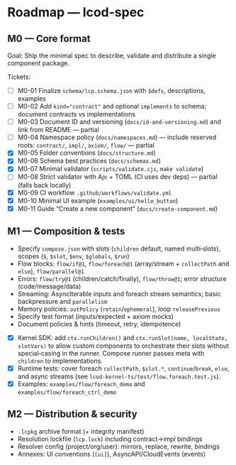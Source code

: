 # Roadmap — lcod-spec

## M0 — Core format

Goal: Ship the minimal spec to describe, validate and distribute a single component package.

Tickets:
- [ ] M0-01 Finalize `schema/lcp.schema.json` with `$defs`, descriptions, examples
- [ ] M0-02 Add `kind="contract"` and optional `implements` to schema; document contracts vs implementations
- [ ] M0-03 Document ID and versioning (`docs/id-and-versioning.md`) and link from README — partial
- [ ] M0-04 Namespace policy (`docs/namespaces.md`) — include reserved roots: `contract/`, `impl/`, `axiom/`, `flow/` — partial
- [x] M0-05 Folder conventions (`docs/structure.md`)
- [x] M0-06 Schema best practices (`docs/schemas.md`)
- [x] M0-07 Minimal validator (`scripts/validate.cjs`, `make validate`)
- [ ] M0-08 Strict validator with Ajv + TOML (CI uses dev deps) — partial (falls back locally)
- [x] M0-09 CI workflow `.github/workflows/validate.yml`
- [x] M0-10 Minimal UI example (`examples/ui/hello_button`)
- [x] M0-11 Guide “Create a new component” (`docs/create-component.md`)

## M1 — Composition & tests
- Specify `compose.json` with slots (`children` default, named multi‑slots), scopes (`$`, `$slot`, `$env`, `$globals`, `$run`)
- Flow blocks: `flow/if@1`, `flow/foreach@1` (array/stream + `collectPath` and `else`), `flow/parallel@1`
- Errors: `flow/try@1` (children/catch/finally), `flow/throw@1`; error structure (code/message/data)
- Streaming: AsyncIterable inputs and foreach stream semantics; basic backpressure and `parallelism`
- Memory policies: `outPolicy` (`retain`/`ephemeral`), loop `releasePrevious`
- Specify test format (inputs/expected + axiom mocks)
- Document policies & hints (timeout, retry, idempotence)
 - [x] Kernel SDK: add `ctx.runChildren()` and `ctx.runSlot(name, localState, slotVars)` to allow custom components to orchestrate their slots without special‑casing in the runner. Compose runner passes meta with `children` to implementations.
 - [x] Runtime tests: cover foreach `collectPath`, `$slot.*`, `continue`/`break`, `else`, and async streams (see `lcod-kernel-ts/test/flow.foreach.test.js`).
 - [x] Examples: `examples/flow/foreach_demo` and `examples/flow/foreach_ctrl_demo`

## M2 — Distribution & security
- `.lcpkg` archive format (+ integrity manifest)
- Resolution lockfile (`lcp.lock`) including contract→impl bindings
- Resolver config (project/org/user): mirrors, replace, rewrite, bindings
- Annexes: UI conventions (`[ui]`), AsyncAPI/CloudEvents (events)
